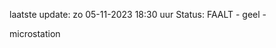 laatste update: 
zo 05-11-2023 18:30   uur 
Status: FAALT - geel - 
<div class="service Y">microstation</div>